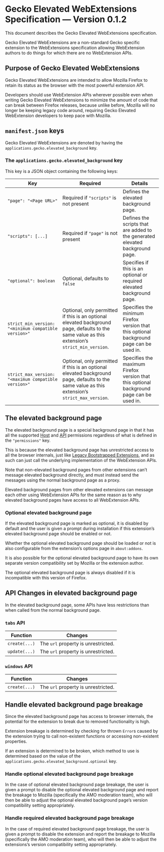 Gecko Elevated WebExtensions Specification — Version 0.1.2
==========================================================

This document describes the Gecko Elevated WebExtensions specification.

Gecko Elevated WebExtensions are a non-standard Gecko specific extension
to the WebExtensions specification allowing WebExtension authors to do things
for which there are no WebExtension APIs.

Purpose of Gecko Elevated WebExtensions
---------------------------------------

Gecko Elevated WebExtensions are intended to allow Mozilla Firefox to retain
its status as the browser with the most powerful extension API.

Developers should use WebExtension APIs wherever possible even when writing
Gecko Elevated WebExtensions to minimize the amount of code that can break
between Firefox releases, because unlike before, Mozilla will no longer
be keeping legacy code around, requiring Gecko Elevated WebExtension
developers to keep pace with Mozilla.

`manifest.json` keys
--------------------

Gecko Elevated WebExtensions are denoted by having the
`applications.gecko.elevated_background` key.

### The `applications.gecko.elevated_background` key

This key is a JSON object containing the following keys:

| Key	| Required	| Details	|
| -----	| -----	| -----	|
| `"page": "<Page URL>"`	| Required if `"scripts"` is not present	| Defines the elevated background page.	|
| `"scripts": [...]`	| Required if `"page"` is not present	| Defines the scripts that are added to the generated elevated background page.	|
| `"optional": boolean`	| Optional, defaults to `false`	| Specifies if this is an optional or required elevated background page.	|
| `strict_min_version: "<minimum compatible version>"`	| Optional, only permitted if this is an optional elevated background page, defaults to the same value as this extension’s `strict_min_version`. | Specifies the minimum Firefox version that this optional background page can be used in.	|
| `strict_max_version: "<maximum compatible version>"`	| Optional, only permitted if this is an optional elevated background page, defaults to the same value as this extension’s `strict_max_version`. | Specifies the maximum Firefox version that this optional background page can be used in.	|

The elevated background page
----------------------------

The elevated background page is a special background page in that it has all
the supported [Host](https://developer.mozilla.org/en-US/Add-ons/WebExtensions/manifest.json/permissions#Host_permissions)
and [API](https://developer.mozilla.org/en-US/Add-ons/WebExtensions/manifest.json/permissions#API_permissions)
permissions regardless of what is defined in the `"permissions"` key.

This is because the elevated background page has unrestricted access to all
the browser internals, just like [Legacy Bootstrapped Extensions](https://developer.mozilla.org/en-US/docs/Mozilla/Add-ons/Bootstrapped_extensions),
and as such can just call the underlying implementation of the WebExtension
APIs.

Note that non-elevated background pages from other extensions can’t message
elevated background directly, and must instead send the messages using the
normal background page as a proxy.

Elevated background pages from other elevated extensions can message each other
using WebExtension APIs for the same reason as to why elevated background pages
have access to all WebExtension APIs.

### Optional elevated background page

If the elevated background page is marked as optional, it is disabled by default
and the user is given a prompt during installation if this extension’s elevated
background page should be enabled or not.

Whether the optional elevated background page should be loaded or not is also
configurable from the extension’s options page in `about:addons`.

It is also possible for the optional elevated background page to have its own
separate version compatibility set by Mozilla or the extension author.

The optional elevated background page is always disabled if it is incompatible
with this version of Firefox.

API Changes in elevated background page
---------------------------------------

In the elevated background page, some APIs have less restrictions than when
called from the normal background page.

### `tabs` API

| Function	| Changes	|
| -----	| -----	|
| `create(...)`	| The `url` property is unrestricted.	|
| `update(...)`	| The `url` property is unrestricted.	|

### `windows` API

| Function	| Changes	|
| -----	| -----	|
| `create(...)`	| The `url` property is unrestricted.	|

Handle elevated background page breakage
----------------------------------------

Since the elevated background page has access to browser internals,
the potential for the extension to break due to removed functionality is high.

Extension breakage is determined by checking for thrown `Error`s caused
by the extension trying to call non-existent functions or accessing
non-existent properties.

If an extension is determined to be broken, which method to use is determined
based on the value of the `applications.gecko.elevated_background.optional`
key.

### Handle optional elevated background page breakage

In the case of optional elevated background page breakage, the user is given
a prompt to disable the optional elevated background page and report
the breakage to Mozilla (specifically the AMO moderation team), who will then
be able to adjust the optional elevated background page’s version compatibility
setting appropriately.

### Handle required elevated background page breakage

In the case of required elevated background page breakage, the user is given
a prompt to disable the extension and report the breakage to Mozilla
(specifically the AMO moderation team), who will then be able to adjust
the extensions’s version compatibility setting appropriately.
